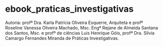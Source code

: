 # ebook_praticas_investigativas
Autoria: profª Dra. Karla Patrícia Oliveira Esquerre, Arquiteta e profª Roseline Vanessa Oliveira Machado, Msc. Engª Rejane de Almeida Santana dos Santos, Msc. e profº de ciências Luis Henrique Góis, profª Dra. Silvia Camargo Fernandes Miranda de Práticas Investigativas.
